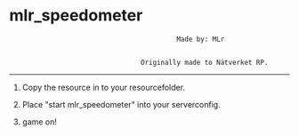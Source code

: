 # mlr_speedometer
                                              Made by: MLr


                                     Originally made to Nätverket RP.

______________________________________________________

1. Copy the resource in to your resourcefolder.

2. Place "start mlr_speedometer" into your serverconfig.

3. game on!
